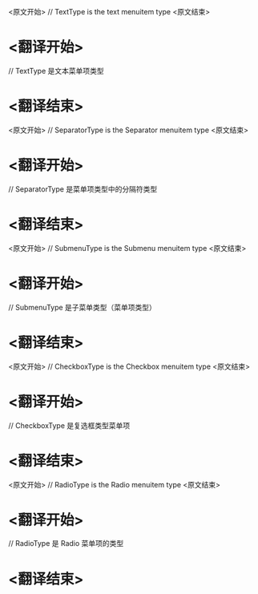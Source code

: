 
<原文开始>
// TextType is the text menuitem type
<原文结束>

# <翻译开始>
// TextType 是文本菜单项类型
# <翻译结束>


<原文开始>
// SeparatorType is the Separator menuitem type
<原文结束>

# <翻译开始>
// SeparatorType 是菜单项类型中的分隔符类型
# <翻译结束>


<原文开始>
// SubmenuType is the Submenu menuitem type
<原文结束>

# <翻译开始>
// SubmenuType 是子菜单类型（菜单项类型）
# <翻译结束>


<原文开始>
// CheckboxType is the Checkbox menuitem type
<原文结束>

# <翻译开始>
// CheckboxType 是复选框类型菜单项
# <翻译结束>


<原文开始>
// RadioType is the Radio menuitem type
<原文结束>

# <翻译开始>
// RadioType 是 Radio 菜单项的类型
# <翻译结束>

